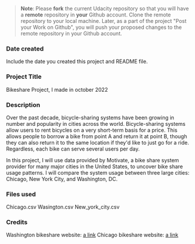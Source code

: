 >**Note**: Please **fork** the current Udacity repository so that you will have a **remote** repository in **your** Github account. Clone the remote repository to your local machine. Later, as a part of the project "Post your Work on Github", you will push your proposed changes to the remote repository in your Github account.

### Date created
Include the date you created this project and README file.

### Project Title
Bikeshare Project, I made in october 2022

### Description
Over the past decade, bicycle-sharing systems have been growing in number and popularity in cities across the world.
Bicycle-sharing systems allow users to rent bicycles on a very short-term basis for a price. This allows people to borrow a bike from point A and return it at point B, though they can also return it to the same location if they'd like to just go for a ride. Regardless, each bike can serve several users per day.

In this project, I will use data provided by Motivate, a bike share system provider for many major cities in the United States, to uncover bike share usage patterns. I will compare the system usage between three large cities: Chicago, New York City, and Washington, DC.

### Files used
Chicago.csv
Wasington.csv
New_york_city.csv

### Credits
Washington bikeshare website: [a link](https://nextcity.org/bike-share?gclid=Cj0KCQiA37KbBhDgARIsAIzce17V9caP6guC4Y72VvDYAMs4t16gtOGUgGUC55uK5PEAbWIxGQzkGWwaAgKkEALw_wcB)
Chicago bikeshare website: [a link](https://www.kozy.com/articles/electric-bikes-pg1794.htm?gclid=Cj0KCQiA37KbBhDgARIsAIzce16e-yQhXoFVn-EFZSswjBkXUR2yo-jwOwRlW4VYG4WRxr_Bm0VSp8AaAuGaEALw_wcB)
